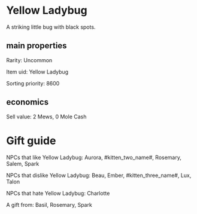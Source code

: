 # Yellow Ladybug

A striking little bug with black spots.

## main properties

Rarity: Uncommon

Item uid: Yellow Ladybug

Sorting priority: 8600

## economics

Sell value: 2 Mews, 0 Mole Cash

# Gift guide

NPCs that like Yellow Ladybug: Aurora, #kitten_two_name#, Rosemary, Salem, Spark

NPCs that dislike Yellow Ladybug: Beau, Ember, #kitten_three_name#, Lux, Talon

NPCs that hate Yellow Ladybug: Charlotte

A gift from: Basil, Rosemary, Spark